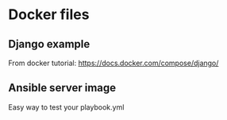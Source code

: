 # Docker files
## Django example
From docker tutorial: https://docs.docker.com/compose/django/
## Ansible server image
Easy way to test your playbook.yml
